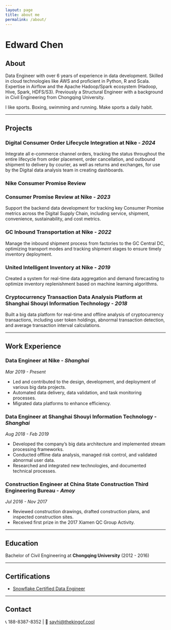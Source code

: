 ```yaml
---
layout: page
title: about me
permalink: /about/
---
```

# Edward Chen

## About
Data Engineer with over 6 years of experience in data development. Skilled in cloud technologies like AWS and proficient in Python, R and Scala. Expertise in Airflow and the Apache Hadoop/Spark ecosystem (Hadoop, Hive, Spark, HDFS/S3). Previously a Structural Engineer with a background in Civil Engineering from Chongqing University.

I like sports. Boxing, swimming and running. Make sports a daily habit.

---

## Projects
### Digital Consumer Order Lifecycle Integration at **Nike** - *2024*

Integrate all e-commerce channel orders, tracking the status throughout the entire lifecycle from order placement, order cancellation, and outbound shipment to delivery by courier, as well as returns and exchanges, for use by the Digital data analysis team in creating dashboards.
### Nike Consumer Promise Review

### Consumer Promise Review at **Nike** - *2023*

Support the backend data development for tracking key Consumer Promise metrics across the Digital Supply Chain, including service, shipment, convenience, sustainability, and cost metrics.

### GC Inbound Transportation at **Nike** - *2022*

Manage the inbound shipment process from factories to the GC Central DC, optimizing transport modes and tracking shipment stages to ensure timely inventory deployment.

### United Intelligent Inventory at **Nike** - *2019*

Created a system for real-time data aggregation and demand forecasting to optimize inventory replenishment based on machine learning algorithms.


### Cryptocurrency Transaction Data Analysis Platform at **Shanghai Shouyi Information Technology** - *2018*

Built a big data platform for real-time and offline analysis of cryptocurrency transactions, including user token holdings, abnormal transaction detection, and average transaction interval calculations.

---

## Work Experience

### Data Engineer at **Nike** - *Shanghai*
*Mar 2019 - Present* 

- Led and contributed to the design, development, and deployment of various big data projects.
- Automated data delivery, data validation, and task monitoring processes.
- Migrated data platforms to enhance efficiency.

### Data Engineer at **Shanghai Shouyi Information Technology** - *Shanghai*
*Aug 2018 - Feb 2019* 

- Developed the company’s big data architecture and implemented stream processing frameworks.
- Conducted offline data analysis, managed risk control, and validated abnormal user data.
- Researched and integrated new technologies, and documented technical processes.

### Construction Engineer at **China State Construction Third Engineering Bureau** - *Amoy*
*Jul 2016 - Nov 2017*

- Reviewed construction drawings, drafted construction plans, and inspected construction sites.
- Received first prize in the 2017 Xiamen QC Group Activity.

---

## Education
Bachelor of Civil Engineering at **Chongqing University** (2012 - 2016)

---

## Certifications
- [Snowflake Certified Data Engineer](https://www.credly.com/users/thekingofcool/badges)

---
## Contact

📞 188-8387-8352 | 📧 sayhi@thekingof.cool

